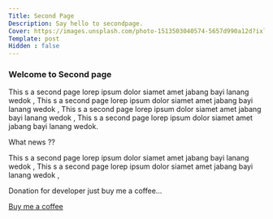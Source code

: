 ```yaml
---
Title: Second Page
Description: Say hello to secondpage.
Cover: https://images.unsplash.com/photo-1513503040574-5657d990a12d?ixlib=rb-1.2.1&ixid=MnwxMjA3fDB8MHxzZWFyY2h8MTEyfHx3aGl0ZSUyMGFyY2hpdGVjdHVyZXxlbnwwfHwwfHw%3D&auto=format&fit=crop&w=500&q=60
Template: post
Hidden : false
---
```


### Welcome to Second page

This s a second page lorep ipsum dolor siamet amet jabang bayi lanang wedok , This s a second page lorep ipsum dolor siamet amet jabang bayi lanang wedok , This s a second page lorep ipsum dolor siamet amet jabang bayi lanang wedok , This s a second page lorep ipsum dolor siamet amet jabang bayi lanang wedok.

What news ??

This s a second page lorep ipsum dolor siamet amet jabang bayi lanang wedok , This s a second page lorep ipsum dolor siamet amet jabang bayi lanang wedok ,


Donation for developer just buy me a coffee... 

<a href="https://app.midtrans.com/payment-links/1647457988722" role="button" class="contrast outline">Buy me a coffee</a>